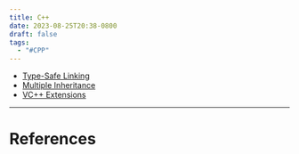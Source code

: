 ```yaml
---
title: C++
date: 2023-08-25T20:38-0800
draft: false
tags:
  - "#CPP"
---
```

- [Type-Safe Linking](/notes/computer/computer-languages/c-plus-plus/type-safe-linking)
- [Multiple Inheritance](/notes/computer/computer-languages/c-plus-plus/multiple-inheritance)
- [VC++ Extensions](/notes/computer/computer-languages/c-plus-plus/vc-plus-plus-extensions)




---
# References
